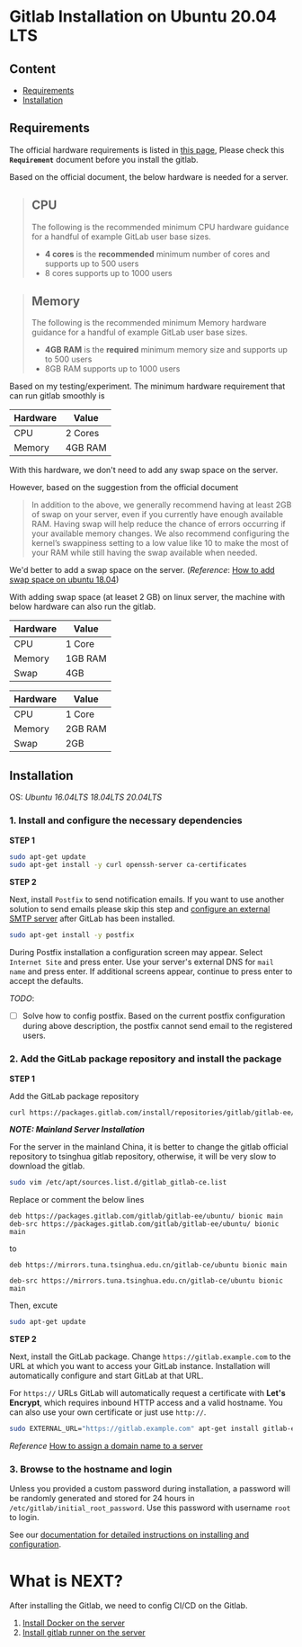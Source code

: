 # Gitlab Installation on Ubuntu 20.04 LTS

## Content

- [Requirements](#Requirements)
- [Installation](#Installation)

## Requirements

The official hardware requirements is listed in [this page](https://docs.gitlab.com/ee/install/requirements.html), Please check this **`Requirement`** document before you install the gitlab.

Based on the official document, the below hardware is needed for a server.

> ## CPU
>
> The following is the recommended minimum CPU hardware guidance for a handful of example GitLab user base sizes.
>
> - **4 cores** is the **recommended** minimum number of cores and supports up to 500 users
> - 8 cores supports up to 1000 users

> ## Memory
>
> The following is the recommended minimum Memory hardware guidance for a handful of example GitLab user base sizes.
>
> - **4GB RAM** is the **required** minimum memory size and supports up to 500 users
> - 8GB RAM supports up to 1000 users

Based on my testing/experiment. The minimum hardware requirement that can run gitlab smoothly is

| Hardware | Value   |
| -------- | ------- |
| CPU      | 2 Cores |
| Memory   | 4GB RAM |

With this hardware, we don't need to add any swap space on the server.

However, based on the suggestion from the official document

> In addition to the above, we generally recommend having at least 2GB of swap on your server, even if you currently have enough available RAM. Having swap will help reduce the chance of errors occurring if your available memory changes. We also recommend configuring the kernel’s swappiness setting to a low value like 10 to make the most of your RAM while still having the swap available when needed.

We'd better to add a swap space on the server. (_Reference_: [How to add swap space on ubuntu 18.04](https://linuxize.com/post/how-to-add-swap-space-on-ubuntu-18-04/))

With adding swap space (at leaset 2 GB) on linux server, the machine with below hardware can also run the gitlab.

| Hardware | Value   |
| -------- | ------- |
| CPU      | 1 Core  |
| Memory   | 1GB RAM |
| Swap     | 4GB     |

| Hardware | Value   |
| -------- | ------- |
| CPU      | 1 Core  |
| Memory   | 2GB RAM |
| Swap     | 2GB     |

## Installation

OS: _Ubuntu 16.04LTS 18.04LTS 20.04LTS_

### 1. Install and configure the necessary dependencies

**STEP 1**

```bash
sudo apt-get update
sudo apt-get install -y curl openssh-server ca-certificates
```

**STEP 2**

Next, install `Postfix` to send notification emails. If you want to use another solution to send emails please skip this step and [configure an external SMTP server](https://docs.gitlab.com/omnibus/settings/smtp.html) after GitLab has been installed.

```bash
sudo apt-get install -y postfix
```

During Postfix installation a configuration screen may appear. Select `Internet Site` and press enter. Use your server's external DNS for `mail name` and press enter. If additional screens appear, continue to press enter to accept the defaults.

_TODO_:

- [ ] Solve how to config postfix. Based on the current postfix configuration during above description, the postfix cannot send email to the registered users.

### 2. Add the GitLab package repository and install the package

**STEP 1**

Add the GitLab package repository

```bash
curl https://packages.gitlab.com/install/repositories/gitlab/gitlab-ee/script.deb.sh | sudo bash
```

_**NOTE: Mainland Server Installation**_

For the server in the mainland China, it is better to change the gitlab official repository to tsinghua gitlab repository, otherwise, it will be very slow to download the gitlab.

```bash
sudo vim /etc/apt/sources.list.d/gitlab_gitlab-ce.list
```

Replace or comment the below lines

```
deb https://packages.gitlab.com/gitlab/gitlab-ee/ubuntu/ bionic main
deb-src https://packages.gitlab.com/gitlab/gitlab-ee/ubuntu/ bionic main
```

to

```
deb https://mirrors.tuna.tsinghua.edu.cn/gitlab-ce/ubuntu bionic main

deb-src https://mirrors.tuna.tsinghua.edu.cn/gitlab-ce/ubuntu bionic main
```

Then, excute

```bash
sudo apt-get update
```

**STEP 2**

Next, install the GitLab package. Change `https://gitlab.example.com` to the URL at which you want to access your GitLab instance. Installation will automatically configure and start GitLab at that URL.

For `https://` URLs GitLab will automatically request a certificate with **Let's Encrypt**, which requires inbound HTTP access and a valid hostname. You can also use your own certificate or just use `http://`.

```bash
sudo EXTERNAL_URL="https://gitlab.example.com" apt-get install gitlab-ee
```

_Reference_ [How to assign a domain name to a server](#)

### 3. Browse to the hostname and login

Unless you provided a custom password during installation, a password will be randomly generated and stored for 24 hours in `/etc/gitlab/initial_root_password`. Use this password with username `root` to login.

See our [documentation for detailed instructions on installing and configuration](https://docs.gitlab.com/omnibus/README.html#installation-and-configuration-using-omnibus-package).

# What is NEXT?

After installing the Gitlab, we need to config CI/CD on the Gitlab.

1. [Install Docker on the server](https://github.com/LeoTianJob/TechWiki/wiki/Docker-Installation)
2. [Install gitlab runner on the server](https://github.com/LeoTianJob/TechWiki/wiki/Gitlab-Runner)
